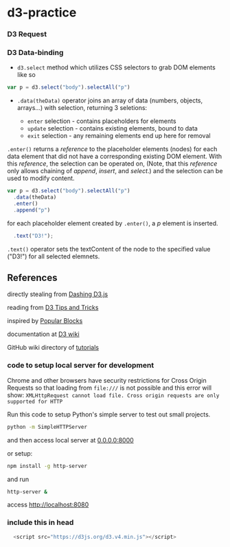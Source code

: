 # d3-practice

### D3 Request

### D3 Data-binding

  - `d3.select` method which utilizes CSS selectors to grab DOM elements like so 
  
  ```js
  var p = d3.select("body").selectAll("p")
  ```
  - `.data(theData)` operator joins an array of data (numbers, objects, arrays...) with selection, returning 3 seletions: 
  
    - `enter` selection - contains placeholders for elements
    - `update` selection - contains existing elements, bound to data
    - `exit` selection - any remaining elements end up here for removal
    
   `.enter()` returns a _reference_ to the placeholder elements (nodes) for each data element that did not have a corresponding existing DOM element. With this _reference_, the selection can be operated on, (Note, that this _reference_ only allows chaining of *append*, *insert*, and *select*.) and the selection can be used to modify content. 
   
  ```js
  var p = d3.select("body").selectAll("p")
    .data(theData)
    .enter()
    .append("p")
  ```
  for each placeholder element created by `.enter()`, a *p* element is inserted.
  
  ```js
    .text("D3!");
  ```
  
  `.text()` operator sets the textContent of the node to the specified value ("D3!") for all selected elemnets. 
  
## References
  
  directly stealing from [Dashing D3.js](https://www.dashingd3js.com/binding-data-to-dom-elements)
  
  reading from [D3 Tips and Tricks](https://leanpub.com/D3-Tips-and-Tricks)
  
  inspired by [Popular Blocks](http://bl.ocks.org/)
  
  documentation at [D3 wiki](https://github.com/d3/d3/wiki)
  
  GitHub wiki directory of [tutorials](https://github.com/d3/d3/wiki/Tutorials)
  
### code to setup local server for development
  
  Chrome and other browsers have security restrictions for Cross Origin Requests so that loading from `file:///` is not possible and this error will show: `XMLHttpRequest cannot load file. Cross origin requests are only supported for HTTP` 
  
  Run this code to setup Python's simple server to test out small projects. 
  
  ```bash
  python -m SimpleHTTPServer
```
  and then access local server at [0.0.0.0:8000](0.0.0.0:8000)
   
  or setup: 
  
  ```bash
  npm install -g http-server
```
and run 

  ```bash
  http-server & 
```

access [http://localhost:8080](http://localhost:8080)

  
### include this in head

```js
  <script src="https://d3js.org/d3.v4.min.js"></script>
```
   
